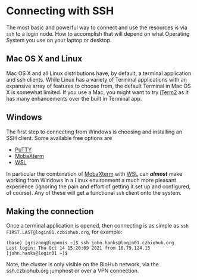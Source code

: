 # Connecting with SSH

The most basic and powerful way to connect and use the resources is via `ssh` to a login node. How to accomplish that will depend on what Operating System you use on your laptop or desktop.

## Mac OS X and Linux

Mac OS X and all Linux distributions have, by default, a terminal application
and ssh clients. While Linux has a variety of Terminal applications with an
expansive array of features to choose from, the default Terminal in Mac OS X is
somewhat limited. If you use a Mac, you might want to try
[iTerm2](https://iterm2.com/) as it has many enhancements over the built in
Terminal app.

## Windows

The first step to connecting from Windows is choosing and installing an SSH client. Some available free options are

 * [PuTTY](https://www.chiark.greenend.org.uk/~sgtatham/putty/)
 * [MobaXterm](https://mobaxterm.mobatek.net/)
 * [WSL](https://docs.microsoft.com/en-us/windows/wsl/install)

In particular the combination of [MobaXterm](https://mobaxterm.mobatek.net/)
with [WSL](https://docs.microsoft.com/en-us/windows/wsl/install) can
***almost*** make working from Windows in a Linux environment a much more
pleasant experience (ignoring the pain and effort of getting it set up and
configured, of course).  Any of these will get a functional `ssh` client onto
the system. 

## Making the connection

Once a terminal application is opened, then connecting is as simple as `ssh FIRST.LAST@login01.czbiohub.org`, for example:

```
(base) [griznog@lepomis ~]$ ssh john.hanks@login01.czbiohub.org
Last login: Thu Oct 14 15:20:09 2021 from 10.79.124.15
[john.hanks@login01 ~]$ 
```

Note, the cluster is only visible on the BioHub network, via the ssh.czbiohub.org jumphost or over a VPN connection.
